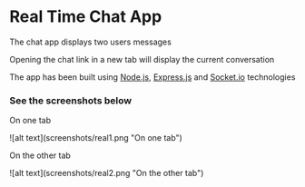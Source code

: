 <h1>Real Time Chat App</h1>
<p>The chat app displays two users messages</p>
<p>Opening the chat link in a new tab will display the current conversation</p>
<p>The app has been built using <a href="https://nodejs.org/en/ "/>Node.js</a>, <a href="https://expressjs.com/" />Express.js</a> and <a href="http://socket.io" />Socket.io</a> technologies</p>
<h3>See the screenshots below</h3>
<p>On one tab</p>
![alt text](screenshots/real1.png "On one tab")
<p>On the other tab</p>
![alt text](screenshots/real2.png "On the other tab")

